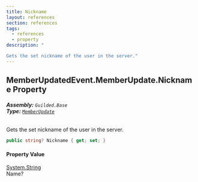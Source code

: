 ```yaml
---
title: Nickname
layout: references
section: references
tags:
  - references
  - property
description: "

Gets the set nickname of the user in the server."
---
```


## MemberUpdatedEvent.MemberUpdate.Nickname Property
###### **Assembly:** `Guilded.Base`<br/>**Type:** [`MemberUpdate`](MemberUpdatedEvent.MemberUpdate.md 'Guilded.Base.Events.MemberUpdatedEvent.MemberUpdate')

Gets the set nickname of the user in the server.

```csharp
public string? Nickname { get; set; }
```

#### Property Value
[System.String](https://docs.microsoft.com/en-us/dotnet/api/System.String 'System.String')  
Name?